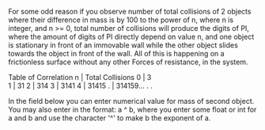 For some odd reason if you observe number of total collisions of 2 objects where their difference in mass is by 100 to the power of n, where n is integer, 
and n >= 0, total number of collisions will produce the digits of PI, where the amount of digits of PI directly depend on value n, 
and one object is stationary in front of an immovable wall while the other object slides towards the object in front of the wall. 
All of this is happening on a frictionless surface without any other Forces of resistance, in the system.

Table of Correlation
n | Total Collisions
0 | 3  
1 | 31
2 | 314
3 | 3141
4 | 31415
. | 314159...
.
.

In the field below you can enter numerical value for mass of second object. You may also enter in the format: a ^ b, where you enter some float or int for a and b and use the character '^' to make b the exponent of a.